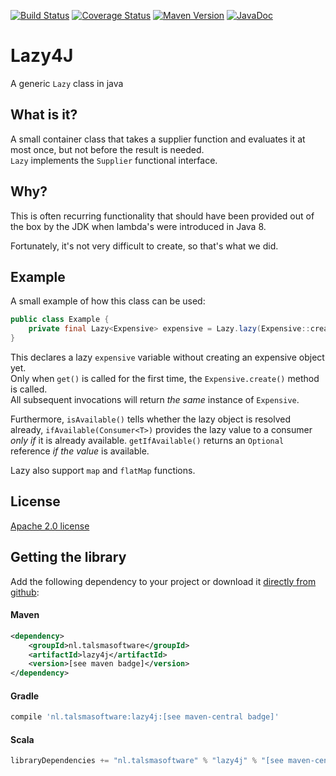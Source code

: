 [![Build Status][ci-img]][ci]
[![Coverage Status][coveralls-img]][coveralls]
[![Maven Version][maven-img]][maven]
[![JavaDoc][javadoc-img]][javadoc]

# Lazy4J

A generic `Lazy` class in java

## What is it?

A small container class that takes a supplier function and evaluates it at most once,
but not before the result is needed.  
`Lazy` implements the `Supplier` functional interface.

## Why?

This is often recurring functionality that should have been provided out of the box by the JDK
when lambda's were introduced in Java 8.

Fortunately, it's not very difficult to create, so that's what we did.

## Example

A small example of how this class can be used:

```java
public class Example {
    private final Lazy<Expensive> expensive = Lazy.lazy(Expensive::create);
}
```

This declares a lazy `expensive` variable without creating an expensive object yet.  
Only when `get()` is called for the first time, the `Expensive.create()` method is called.  
All subsequent invocations will return _the same_ instance of `Expensive`.

Furthermore, `isAvailable()` tells whether the lazy object is resolved already,
`ifAvailable(Consumer<T>)` provides the lazy value to a consumer
_only if_ it is already available. `getIfAvailable()` returns 
an `Optional` reference _if the value_ is available.

Lazy also support `map` and `flatMap` functions.

## License

[Apache 2.0 license](../LICENSE)

## Getting the library

Add the following dependency to your project
or download it [directly from github](https://github.com/talsma-ict/lazy4j/releases):

#### Maven

```xml
<dependency>
    <groupId>nl.talsmasoftware</groupId>
    <artifactId>lazy4j</artifactId>
    <version>[see maven badge]</version>
</dependency>
```

#### Gradle

```groovy
compile 'nl.talsmasoftware:lazy4j:[see maven-central badge]'
```

#### Scala

```scala
libraryDependencies += "nl.talsmasoftware" % "lazy4j" % "[see maven-central badge]"
```


  [ci-img]: https://travis-ci.org/talsma-ict/lazy4j.svg?branch=develop
  [ci]: https://travis-ci.org/talsma-ict/lazy4j
  [maven-img]: https://img.shields.io/maven-metadata/v/http/central.maven.org/maven2/nl/talsmasoftware/lazy4j/maven-metadata.xml.svg
  [maven]: http://mvnrepository.com/artifact/nl.talsmasoftware/lazy4j
  [coveralls-img]: https://coveralls.io/repos/github/talsma-ict/lazy4j/badge.svg
  [coveralls]: https://coveralls.io/github/talsma-ict/lazy4j
  [javadoc-img]: https://www.javadoc.io/badge/nl.talsmasoftware/lazy4j.svg
  [javadoc]: https://www.javadoc.io/doc/nl.talsmasoftware/lazy4j 
  
